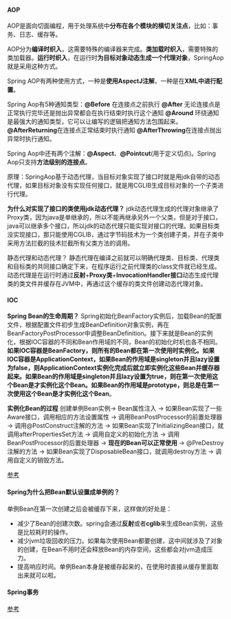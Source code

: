 #### AOP

AOP是面向切面编程，用于处理系统中**分布在各个模块的横切关注点**，比如：事务、日志、缓存等。

AOP分为**编译时织入**，这需要特殊的编译器来完成。**类加载时织入**，需要特殊的类加载器。**运行时织入**，在运行时**为目标对象动态生成一个代理对象**，SpringAop就是采用这种方式。

Spring AOP有两种使用方式，一种是**使用AspectJ注解**，一种是在**XML中进行配置**。

Spring Aop有5种通知类型：**@Before** 在连接点之前执行 **@After** 无论连接点是正常执行完毕还是抛出异常都会在执行结束时执行这个通知 **@Around** 环绕通知是最强大的通知类型，它可以让编写的逻辑把通知方法包围起来。**@AfterReturning**在连接点正常结束时执行通知 **@AfterThrowing**在连接点抛出异常时执行通知。

Spring Aop中还有两个注解：**@Aspect**、**@Pointcut**(用于定义切点)。Spring Aop只支持**方法级别的连接点**。

原理：SpringAop基于动态代理，当目标对象实现了接口时就是用jdk自带的动态代理，如果目标对象没有实现任何接口，就是用CGLIB生成目标对象的一个子类进行代理。

**为什么对实现了接口的类使用jdk动态代理？**
jdk动态代理生成的代理对象继承了Proxy类，因为java是单继承的，所以不能再继承另外一个父类，但是对于接口，java可以继承多个接口，所以jdk的动态代理只能实现对接口的代理。如果目标类没实现接口，那只能使用CGLIB，通过字节码技术为一个类创建子类，并在子类中采用方法拦截的技术拦截所有父类方法的调用。

静态代理和动态代理？
静态代理在编译之前就可以明确代理类、目标类、代理类和目标类的共同接口确定下来，在程序运行之前代理类的class文件就已经生成。动态代理是在运行时通过**反射**+**Proxy类**+**InvocationHandler接口**动态生成代理类的类文件并缓存在JVM中，再通过这个缓存的类文件创建动态代理对象。

#### IOC

**Spring Bean的生命周期？**
Spring初始化BeanFactory实例后，加载Bean的配置文件，根据配置文件初步生成BeanDefinition对象实例，再在BeanFactoryPostProcessor中调整BeanDefinition。接下来就是Bean的实例化，根据IOC容器的不同和Bean作用域的不同，Bean的初始化时机也各不相同。**如果IOC容器是BeanFactory，则所有的Bean都在第一次使用时实例化。如果IOC容器是ApplicationContext，如果Bean的作用域是singleton并且lazy设置为false，则ApplicationContext实例化完成后就立即实例化这些Bean并缓存器起来。如果Bean的作用域是singleton并且lazy设置为true，则在第一次使用这个Bean是才实例化这个Bean。如果Bean的作用域是prototype，则总是在第一次使用这个Bean是才实例化这个Bean**。

**实例化Bean的过程**
创建单例Bean实例-> Bean属性注入 -> 如果Bean实现了一些Aware接口，调用相应的方法设置属性 -> 调用BeanPostProcessor的前置处理器 -> 调用@PostConstruct注解的方法 -> 如果Bean实现了InitializingBean接口，就调用afterPropertiesSet方法 -> 调用自定义的初始化方法 -> 调用BeanPostProcessor的后置处理器 -> **现在的Bean可以正常使用** -> @PreDestroy注解的方法 -> 如果Bean实现了DisposableBean接口，就调用destroy方法 -> 调用自定义的销毁方法。

[参考](https://blog.csdn.net/qq_39632561/article/details/83070140)

#### Spring为什么把Bean默认设置成单例的？

单例Bean在第一次创建之后会被缓存下来，这样做的好处是：

- 减少了Bean的创建次数。spring会通过**反射**或者**cglib**来生成Bean实例，这些是比较耗时的操作。
- 减少jvm垃圾回收的压力。如果每次使用Bean都要创建，这中间就涉及了对象的创建，在Bean不用时还会释放Bean的内存空间，这些都会对jvm造成压力。
- 提高响应时间。单例Bean本身是被缓存起来的，在使用时直接从缓存里面取出来就可以啦。

#### Spring事务

[参考](https://www.cnblogs.com/mseddl/p/11577846.html)